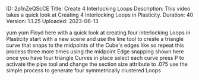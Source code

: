 ID: 2p1nZeQScCE
Title: Create 4 Interlocking Loops
Description: This video takes a quick look at Creating 4 Interlocking Loops in Plasticity.
Duration: 40
Version: 1.1.25
Uploaded: 2023-06-13

yum yum Floyd here with a quick look at
creating four interlocking Loops in
Plasticity start with a new scene and
use the line tool to create a triangle
curve that snaps to the midpoints of the
Cube's edges like so repeat this process
three more times using the midpoint Edge
snapping shown here
once you have four triangle Curves in
place
select each curve press P to activate
the pipe tool and change the section
size attribute to .075 use the simple
process to generate four symmetrically
clustered Loops